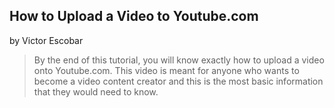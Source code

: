 ## How to Upload a Video to Youtube.com
by Victor Escobar

> By the end of this tutorial, you will know exactly how to upload a video onto Youtube.com. This video is meant for anyone who wants to become a video content creator and this is the most basic information that they would need to know. 

